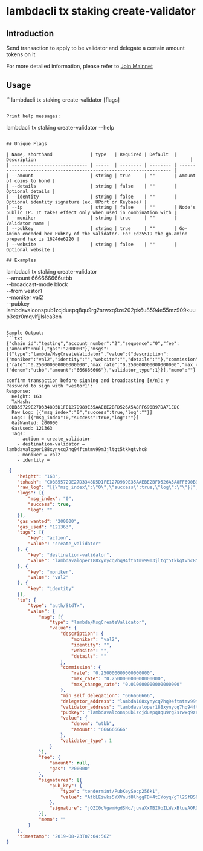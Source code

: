 # lambdacli tx staking create-validator

## Introduction

Send transaction to apply to be validator and delegate a certain amount tokens on it

For more detailed information, please refer to [Join Mainnet](../../join-mainnet.md)

## Usage

``
lambdacli tx staking create-validator [flags]
```

Print help messages:
```
lambdacli tx staking create-validator --help
```

## Unique Flags

| Name, shorthand              | type   | Required | Default  | Description                                                         |
| ---------------------------- | -----  | -------- | -------- | ------------------------------------------------------------------- |
| --amount                     | string | true     | ""       | Amount of coins to bond | 
| --details                    | string | false    | ""       | Optional details |
| --identity                   | string | false    | ""       | Optional identity signature (ex. UPort or Keybase) |
| --ip                         | string | false    | ""       | Node's public IP. It takes effect only when used in combination with |
| --moniker                    | string | true     | ""       | Validator name |
| --pubkey                     | string | true     | ""       | Go-Amino encoded hex PubKey of the validator. For Ed25519 the go-amino prepend hex is 1624de6220 |
| --website                    | string | false    | ""       | Optional website |

## Examples

```
lambdacli tx staking create-validator \
    --amount 666666666utbb \
    --broadcast-mode block \
    --from vestor1 \
    --moniker val2 \
    --pubkey lambdavalconspub1zcjduepq8qu9rg2srwxq9ze202pk6u8594e55mz909kuup3czr0mqvlfjjlslea3cn
```

Sample Output:
```txt
{"chain_id":"testing","account_number":"2","sequence":"0","fee":{"amount":null,"gas":"200000"},"msgs":[{"type":"lambda/MsgCreateValidator","value":{"description":{"moniker":"val2","identity":"","website":"","details":""},"commission":{"rate":"0.250000000000000000","max_rate":"0.250000000000000000","max_change_rate":"0.010000000000000000"},"min_self_delegation":"666666666","delegator_address":"lambda188xynycq7hq94ftntmv99m3jltqt5tkk709uzn","validator_address":"lambdavaloper188xynycq7hq94ftntmv99m3jltqt5tkkgtvhc8","pubkey":"lambdavalconspub1zcjduepq8qu9rg2srwxq9ze202pk6u8594e55mz909kuup3czr0mqvlfjjlslea3cn","value":{"denom":"utbb","amount":"666666666"},"validator_type":1}}],"memo":""}

confirm transaction before signing and broadcasting [Y/n]: y
Password to sign with 'vestor1':
Response:
  Height: 163
  TxHash: C0BB55729E27D3348D5D1FE127D989E35AAEBE2BFD526A5A8FF690B97DA71EDC
  Raw Log: [{"msg_index":"0","success":true,"log":""}]
  Logs: [{"msg_index":0,"success":true,"log":""}]
  GasWanted: 200000
  GasUsed: 121363
  Tags:
    - action = create_validator
    - destination-validator = lambdavaloper188xynycq7hq94ftntmv99m3jltqt5tkkgtvhc8
    - moniker = val2
    - identity =
```

```json
 {
	"height": "163",
	"txhash": "C0BB55729E27D3348D5D1FE127D989E35AAEBE2BFD526A5A8FF690B97DA71EDC",
	"raw_log": "[{\"msg_index\":\"0\",\"success\":true,\"log\":\"\"}]",
	"logs": [{
		"msg_index": "0",
		"success": true,
		"log": ""
	}],
	"gas_wanted": "200000",
	"gas_used": "121363",
	"tags": [{
		"key": "action",
		"value": "create_validator"
	}, {
		"key": "destination-validator",
		"value": "lambdavaloper188xynycq7hq94ftntmv99m3jltqt5tkkgtvhc8"
	}, {
		"key": "moniker",
		"value": "val2"
	}, {
		"key": "identity"
	}],
	"tx": {
		"type": "auth/StdTx",
		"value": {
			"msg": [{
				"type": "lambda/MsgCreateValidator",
				"value": {
					"description": {
						"moniker": "val2",
						"identity": "",
						"website": "",
						"details": ""
					},
					"commission": {
						"rate": "0.250000000000000000",
						"max_rate": "0.250000000000000000",
						"max_change_rate": "0.010000000000000000"
					},
					"min_self_delegation": "666666666",
					"delegator_address": "lambda188xynycq7hq94ftntmv99m3jltqt5tkk709uzn",
					"validator_address": "lambdavaloper188xynycq7hq94ftntmv99m3jltqt5tkkgtvhc8",
					"pubkey": "lambdavalconspub1zcjduepq8qu9rg2srwxq9ze202pk6u8594e55mz909kuup3czr0mqvlfjjlslea3cn",
					"value": {
						"denom": "utbb",
						"amount": "666666666"
					},
					"validator_type": 1
				}
			}],
			"fee": {
				"amount": null,
				"gas": "200000"
			},
			"signatures": [{
				"pub_key": {
					"type": "tendermint/PubKeySecp256k1",
					"value": "AtbLEiwks5YXVnut8lhggFD+4tIYoyq/gTl2SfBS0afW"
				},
				"signature": "jQZI0cVgwmHgdSHo/juvaXxTBI0bILWzxBtueAOROXscsFb/+UEhDB3a9h0Zjy2phPUTWnqOaKTiFZQ4dfsHUQ=="
			}],
			"memo": ""
		}
	},
	"timestamp": "2019-08-23T07:04:56Z"
}
```
